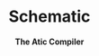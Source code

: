 <h1 align="center">
    Schematic
</h1>
<div align="center">
  <strong>
        The Atic Compiler
  </strong>
</div>


